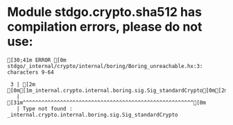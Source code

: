 # Module stdgo.crypto.sha512 has compilation errors, please do not use:
```
[30;41m ERROR [0m stdgo/_internal/crypto/internal/boring/Boring_unreachable.hx:3: characters 9-64

 3 | [2m        [0m[1m_internal.crypto.internal.boring.sig.Sig_standardCrypto[0m[2m.standardCrypto();[0m
   |         [31m^^^^^^^^^^^^^^^^^^^^^^^^^^^^^^^^^^^^^^^^^^^^^^^^^^^^^^^[0m
   | Type not found : _internal.crypto.internal.boring.sig.Sig_standardCrypto


```

